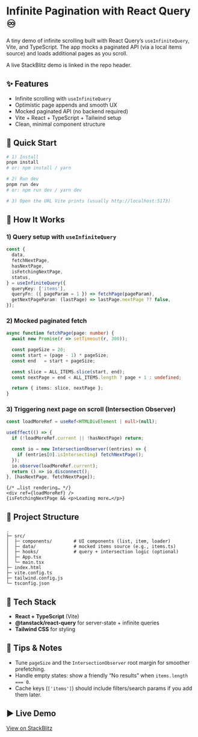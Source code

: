 # Infinite Pagination with React Query ♾️

A tiny demo of infinite scrolling built with React Query’s `useInfiniteQuery`, Vite, and TypeScript. The app mocks a paginated API (via a local items source) and loads additional pages as you scroll.

A live StackBlitz demo is linked in the repo header.

## ✨ Features
- Infinite scrolling with `useInfiniteQuery`
- Optimistic page appends and smooth UX
- Mocked paginated API (no backend required)
- Vite + React + TypeScript + Tailwind setup
- Clean, minimal component structure

## 🚀 Quick Start

```bash
# 1) Install
pnpm install
# or: npm install / yarn

# 2) Run dev
pnpm run dev
# or: npm run dev / yarn dev

# 3) Open the URL Vite prints (usually http://localhost:5173)
```

## 🧠 How It Works

### 1) Query setup with `useInfiniteQuery`
```ts
const {
  data,
  fetchNextPage,
  hasNextPage,
  isFetchingNextPage,
  status,
} = useInfiniteQuery({
  queryKey: ['items'],
  queryFn: ({ pageParam = 1 }) => fetchPage(pageParam),
  getNextPageParam: (lastPage) => lastPage.nextPage ?? false,
});
```

### 2) Mocked paginated fetch
```ts
async function fetchPage(page: number) {
  await new Promise(r => setTimeout(r, 300));

  const pageSize = 20;
  const start = (page - 1) * pageSize;
  const end   = start + pageSize;

  const slice = ALL_ITEMS.slice(start, end);
  const nextPage = end < ALL_ITEMS.length ? page + 1 : undefined;

  return { items: slice, nextPage };
}
```

### 3) Triggering next page on scroll (Intersection Observer)
```ts
const loadMoreRef = useRef<HTMLDivElement | null>(null);

useEffect(() => {
  if (!loadMoreRef.current || !hasNextPage) return;

  const io = new IntersectionObserver((entries) => {
    if (entries[0].isIntersecting) fetchNextPage();
  });
  io.observe(loadMoreRef.current);
  return () => io.disconnect();
}, [hasNextPage, fetchNextPage]);
```

```tsx
{/* …list rendering… */}
<div ref={loadMoreRef} />
{isFetchingNextPage && <p>Loading more…</p>}
```

## 📂 Project Structure
```
.
├─ src/
│  ├─ components/        # UI components (list, item, loader)
│  ├─ data/              # mocked items source (e.g., items.ts)
│  ├─ hooks/             # query + intersection logic (optional)
│  ├─ App.tsx
│  └─ main.tsx
├─ index.html
├─ vite.config.ts
├─ tailwind.config.js
└─ tsconfig.json
```

## 🧩 Tech Stack
- **React + TypeScript** (Vite)
- **@tanstack/react-query** for server-state + infinite queries
- **Tailwind CSS** for styling

## 🧪 Tips & Notes
- Tune `pageSize` and the `IntersectionObserver` root margin for smoother prefetching.
- Handle empty states: show a friendly “No results” when `items.length === 0`.
- Cache keys (`['items']`) should include filters/search params if you add them later.

## ▶️ Live Demo
[View on StackBlitz](https://stackblitz.com/github/ragini-pandey-dev/infinite-pagination-react-query-poc?file=src%2FApp.tsx)
